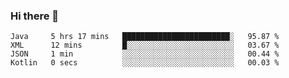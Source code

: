 ### Hi there 👋

<!--START_SECTION:waka-->

```text
Java     5 hrs 17 mins   ████████████████████████░   95.87 %
XML      12 mins         █░░░░░░░░░░░░░░░░░░░░░░░░   03.67 %
JSON     1 min           ░░░░░░░░░░░░░░░░░░░░░░░░░   00.44 %
Kotlin   0 secs          ░░░░░░░░░░░░░░░░░░░░░░░░░   00.03 %
```

<!--END_SECTION:waka-->

<!--
**jerry-shao/jerry-shao** is a ✨ _special_ ✨ repository because its `README.md` (this file) appears on your GitHub profile.

Here are some ideas to get you started:

- 🔭 I’m currently working on ...
- 🌱 I’m currently learning ...
- 👯 I’m looking to collaborate on ...
- 🤔 I’m looking for help with ...
- 💬 Ask me about ...
- 📫 How to reach me: ...
- 😄 Pronouns: ...
- ⚡ Fun fact: ...
-->
